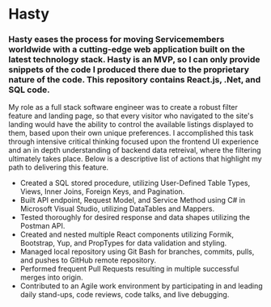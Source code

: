 # Hasty

### Hasty eases the process for moving Servicemembers worldwide with a cutting-edge web application built on the latest technology stack. Hasty is an MVP, so I can only provide snippets of the code I produced there due to the proprietary nature of the code. This repository contains React.js, .Net, and SQL code.

My role as a full stack software engineer was to create a robust filter feature and landing page, so that every visitor who navigated to the site's landing would have the ability to control the available listings displayed to them, based upon their own unique preferences. I accomplished this task through intensive critical thinking focused upon the frontend UI experience and an in depth understanding of backend data retreival, where the filtering ultimately takes place. Below is a descriptive list of actions that highlight my path to delivering this feature.

- Created a SQL stored procedure, utilizing User-Defined Table Types, Views, Inner Joins, Foreign Keys, and Pagination.
- Built API endpoint, Request Model, and Service Method using C# in Microsoft Visual Studio, utilizing DataTables and Mappers.
- Tested thoroughly for desired response and data shapes utilizing the Postman API.
- Created and nested multiple React components utilizing Formik, Bootstrap, Yup, and PropTypes for data validation and styling.
- Managed local repository using Git Bash for branches, commits, pulls, and pushes to GitHub remote repository.
- Performed frequent Pull Requests resulting in multiple successful merges into origin.
- Contributed to an Agile work environment by participating in and leading daily stand-ups, code reviews, code talks, and live debugging.
